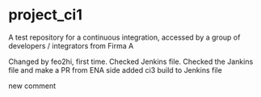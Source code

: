 # project_ci1
A test repository for a continuous integration, accessed by a group of developers / integrators from Firma A

Changed by feo2hi, first time.
Checked Jenkins file.
Checked the Jankins file and make a PR from ENA side
added ci3 build to Jenkins file

new comment
